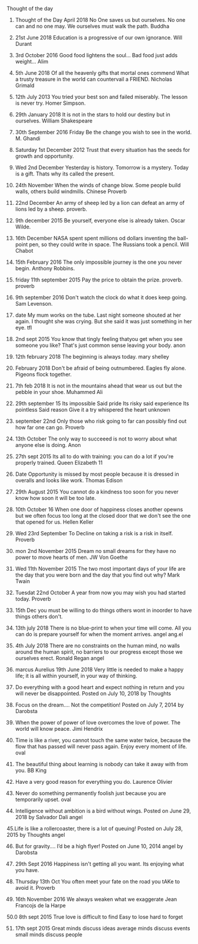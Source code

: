 Thought of the day

1. Thought of the Day April 2018
No One saves us but ourselves.
No one can and no one may.
We ourselves must walk the path. Buddha

2. 21st June 2018
Education is a progressive of our own ignorance. Will Durant

3. 3rd October 2016
Good food lightens the soul...
Bad food just adds weight...
Alim

4. 5th June 2018
Of all the heavenly gifts that mortal ones commend
What a trusty treasure in the world can countervail a
FRIEND. Nicholas Grimald

5. 12th July 2013
You tried your best son and failed miserably.
The lesson is never try. Homer Simpson.

6. 29th January 2018
It is not in the stars to hold our destiny but in ourselves. William Shakespeare

7. 30th September 2016 Friday
Be the change you wish to see in the world. M. Ghandi

8. Saturday 1st December 2012
Trust that every situation has the seeds for growth and opportunity.
 
9. Wed 2nd December
Yesterday is history.
Tomorrow is a mystery.
Today is a gift.
Thats why its called the present.

10. 24th November
When the winds of change blow. Some people build walls, others build windmills.
Chinese Proverb
 
11. 22nd December
An army of sheep led by a lion can defeat an army of lions led by a sheep. proverb.

12. 9th december 2015
Be yourself, everyone else is already taken. Oscar Wilde.

13. 16th December
NASA spent spent millions od dollars inventing the ball-point pen, so they could write in space. The Russians took a pencil. Will Chabot

14. 15th February 2016
The only impossible journey is the one you never begin. Anthony Robbins.


15. friday 11th september 2015
Pay the price to obtain the prize. proverb. proverb

16. 9th september 2016
Don't watch the clock do what it does keep going. Sam Levenson.

17. date
My mum works on the tube.
Last night someone shouted at her again.
I thought she was crying. But she said it was just something in her eye. tfl

18. 2nd sept 2015
You know that tingly feeling thatyou get when you see someone you like?
That's just common sense leaving your body. anon

19. 12th february 2018
The beginning is always today. mary shelley

20. February 2018
Don't be afraid of being outnumbered.
Eagles fly alone. Pigeons flock together.

21. 7th feb 2018
It is not in the mountains ahead that wear us out but the pebble in your shoe. Muhammed Ali

22. 29th september 15
Its impossible
Said pride
Its risky said experience
Its pointless
Said reason
Give it a try whispered the heart
unknown

23. september
22nd
Only those who risk going to far can possibly find out how far one can go. Proverb

24. 13th October
The only way to succeeed is not to worry about what anyone else is doing. Anon

25. 27th sept 2015
Its all to do with training: you can do a lot if you're properly trained. Queen Elizabeth 11


26. Date
Opportunity is missed by most people because it is dressed in overalls and looks like work.
Thomas Edison

27.  29th August 2015
You cannot do a kindness too soon for you never know how soon it will be too late.

28. 10th October 16
When one door of happiness closes another opewns but we often focus too long at the closed door that we don't see the one that opened for us. Hellen Keller

29.  Wed 23rd September
To Decline on taking a risk is a risk in itself. Proverb

30. mon 2nd November 2015
Dream no small dreams for they have no power to move  hearts of men.
JW Von Goethe

31. Wed 11th November 2015
The two most important days of your life are the day that you were born and the day that you find out why? Mark Twain

32. Tuesdat 22nd October
A year from now you may wish you had started today. Proverb

33. 15th Dec 
you must be willing to do things others wont in inoorder to have things others don't.

34. 13th july 2018
There is no blue-print to when your time will come. All you can do is prepare yourself for when the moment arrives. angel ang.el

35. 4th July 2018 There are no constraints on the human mind, no walls around the human spirit, no barriers to our progress except those we ourselves erect. Ronald Regan angel

36.  marcus Aurelius 19th June 2018
Very little is needed to make a happy life; it is all within yourself, in your way of thinking.



37. Do everything with a good heart and expect nothing in return and you will never be disappointed.
Posted on July 10, 2018
by Thoughts

 38. Focus on the dream…. Not the competition!
Posted on July 7, 2014
by Darobsta

39. When the power of power of love overcomes the love of power. The world will know peace.  Jimi  Hendrix

40. Time is like a river, you cannot touch the same water twice, because the flow that has passed will never pass again. Enjoy every moment of life. oval

41. The beautiful thing about learning is nobody can take it away with from you. BB King

42. Have a very good reason for everything you do. Laurence Olivier

43. Never do something permanently foolish just because you are temporarily upset. oval

44. Intelligence without ambition is a bird without wings.
Posted on June 29, 2018
by Salvador Dali angel

45.Life is like a rollercoaster, there is a lot of queuing!
Posted on July 28, 2015
by Thoughts angel

46. But for gravity…. I’d be a high flyer!
Posted on June 10, 2014 angel
by Darobsta 

47. 29th Sept 2016
Happiness isn't getting all you want. Its enjoying what you have. 

48. Thursday 13th Oct
You often meet your fate on the road you tAKe to avoid it. Proverb

49. 16th November 2016
We always weaken what we exaggerate Jean Francojs de la Harpe

50.0 8th sept 2015
True love is 
difficult to find
Easy to lose
 hard to forget

51. 17th sept 2015
Great minds discuss ideas
average minds discuss events
small minds discuss people

